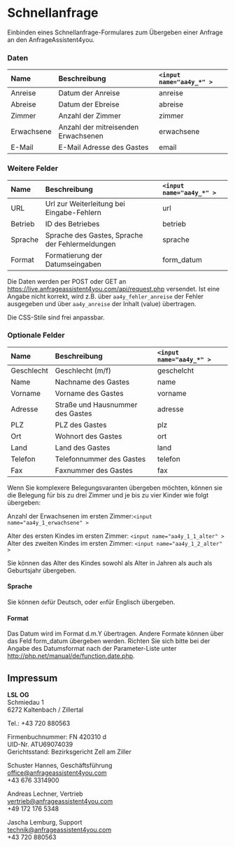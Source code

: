 # Schnellanfrage
Einbinden eines Schnellanfrage-Formulares zum Übergeben einer Anfrage an den AnfrageAssistent4you.

### Daten

| Name | Beschreibung | `<input name="aa4y_*" >` |
|:-----|:-------------|:--------|
|Anreise| Datum der Anreise | anreise |
|Abreise| Datum der Ebreise |  abreise |
|Zimmer| Anzahl der Zimmer |  zimmer |
|Erwachsene| Anzahl der mitreisenden Erwachsenen |  erwachsene |
|E-Mail| E-Mail Adresse des Gastes | email|

### Weitere Felder

| Name | Beschreibung | `<input name="aa4y_*" >` |
|:-----|:-------------|:--------|
|URL| Url zur Weiterleitung bei Eingabe-Fehlern | url |
|Betrieb| ID des Betriebes |  betrieb |
|Sprache| Sprache des Gastes, Sprache der Fehlermeldungen |  sprache |
|Format| Formatierung der Datumseingaben |  form_datum |

Die Daten werden per POST oder GET an https://live.anfrageassistent4you.com/api/request.php versendet. 
Ist eine Angabe nicht korrekt, wird z.B. über `aa4y_fehler_anreise` der Fehler ausgegeben und über `aa4y_anreise` der Inhalt (value) übertragen.

Die CSS-Stile sind frei anpassbar.

### Optionale Felder

| Name | Beschreibung | `<input name="aa4y_*" >` |
|:-----|:-------------|:--------|
|Geschlecht| Geschlecht (m/f) | geschelcht |
|Name| Nachname des Gastes |  name |
|Vorname| Vorname des Gastes |  vorname |
|Adresse| Straße und Hausnummer des Gastes |  adresse |
|PLZ| PLZ des Gastes |  plz |
|Ort| Wohnort des Gastes |  ort |
|Land| Land des Gastes |  land |
|Telefon| Telefonnummer des Gastes |  telefon |
|Fax| Faxnummer des Gastes |  fax |

Wenn Sie komplexere Belegungsvaranten übergeben möchten, können sie die Belegung für bis zu drei Zimmer und je bis zu vier Kinder wie folgt übergeben:

Anzahl der Erwachsenen im ersten Zimmer:`<input name="aa4y_1_erwachsene" >`

Alter des ersten Kindes im ersten Zimmer: `<input name="aa4y_1_1_alter" >`
Alter des zweiten Kindes im ersten Zimmer: `<input name="aa4y_1_2_alter" >`

Sie können das Alter des Kindes sowohl als Alter in Jahren als auch als Geburtsjahr übergeben.

#### Sprache

Sie können `de`für Deutsch, oder `en`für Englisch übergeben.

#### Format

Das Datum wird im Format d.m.Y übertragen. Andere Formate können über das Feld form_datum übergeben werden. Richten Sie sich bitte bei der Angabe des Datumsformat nach der Parameter-Liste unter http://php.net/manual/de/function.date.php.

## Impressum

**LSL OG**<br>
Schmiedau 1<br>
6272 Kaltenbach / Zillertal<br>

Tel.: +43 720 880563<br>

Firmenbuchnummer: FN 420310 d<br>
UID-Nr. ATU69074039<br>
Gerichtsstand: Bezirksgericht Zell am Ziller<br>

Schuster Hannes, Geschäftsführung<br>
office@anfrageassistent4you.com<br>
+43 676 3314900<br>

Andreas Lechner, Vertrieb<br>
vertrieb@anfrageassistent4you.com <br>
+49 172 176 5348<br>

Jascha Lemburg, Support<br>
technik@anfrageassistent4you.com<br>
+43 720 880563
